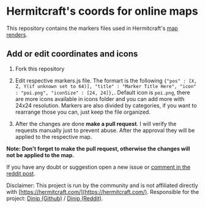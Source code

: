 # Hermitcraft's coords for online maps

This repository contains the markers files used in Hermitcraft's [map renders](https://hermitcraftmaps.confusion.pt/).

## Add or edit coordinates and icons

1. Fork this repository

2. Edit respective markers.js file. The formart is the following `{"pos" : [X, Z, Y(if unknown set to 64)], "title" : "Marker Title Here", "icon" : "poi.png", "iconSize" : [24, 24]},`.
Default icon is `poi.png`, there are more icons available in icons folder and you can add more with 24x24 resolution. Markers are also divided by categories, if you want to rearrange those you can, just keep the file organized.

3. After the changes are done **make a pull request**.
I will verify the requests manually just to prevent abuse. After the approval they will be applied to the respective map.

**Note: Don't forget to make the pull request, otherwise the changes will not be applied to the map.**

If you have any doubt or suggestion open a new issue or [comment in the reddit post](https://www.reddit.com/r/HermitCraft/comments/fijfa4/3d_maps_from_season_17_now_available/).

Disclaimer: This project is run by the community and is not affiliated directly with [https://hermitcraft.com/](https://hermitcraft.com/).
Responsible for the project: [Dinip (Github)](https://github.com/dinip) / [Dinip (Reddit)](https://reddit.com/user/Dinip12/).